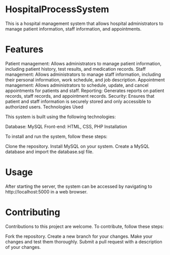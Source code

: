 # HospitalProcessSystem
 
This is a hospital management system that allows hospital administrators to manage patient information, staff information, and appointments.

# Features

Patient management: Allows administrators to manage patient information, including patient history, test results, and medication records.
Staff management: Allows administrators to manage staff information, including their personal information, work schedule, and job description.
Appointment management: Allows administrators to schedule, update, and cancel appointments for patients and staff.
Reporting: Generates reports on patient records, staff records, and appointment records.
Security: Ensures that patient and staff information is securely stored and only accessible to authorized users.
Technologies Used

This system is built using the following technologies:

Database: MySQL
Front-end: HTML, CSS, PHP
Installation

To install and run the system, follow these steps:

Clone the repository.
Install  MySQL on your system.
Create a MySQL database and import the database.sql file.


# Usage

After starting the server, the system can be accessed by navigating to http://localhost:5000 in a web browser.

# Contributing

Contributions to this project are welcome. To contribute, follow these steps:

Fork the repository.
Create a new branch for your changes.
Make your changes and test them thoroughly.
Submit a pull request with a description of your changes.

